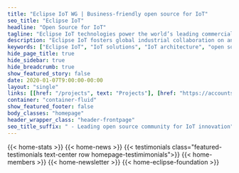 ```yaml
---
title: "Eclipse IoT WG | Business-friendly open source for IoT"
seo_title: "Eclipse IoT"
headline: "Open Source for IoT"
tagline: "Eclipse IoT technologies power the world’s leading commercial IoT solutions."
description: "Eclipse IoT fosters global industrial collaboration on an end-to-end secure and flexible IoT architecture fully focused on open source software"
keywords: ["Eclipse IoT", "IoT solutions", "IoT architecture", "open source software"]
hide_page_title: true
hide_sidebar: true
hide_breadcrumb: true
show_featured_story: false
date: 2020-01-07T9:00:00-00:00
layout: "single"
links: [[href: "/projects", text: "Projects"], [href: "https://accounts.eclipse.org/contact/membership/iot", text: "Join Us"]]
container: "container-fluid"
show_featured_footer: false
body_classes: "homepage"
header_wrapper_class: "header-frontpage"
seo_title_suffix: " - Leading open source community for IoT innovation"
---
```

{{< home-stats >}}
{{< home-news >}}
{{< testimonials class="featured-testimonials text-center row homepage-testimimonials">}}
{{< home-members >}}
{{< home-newsletter >}}
{{< home-eclipse-foundation >}}